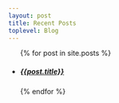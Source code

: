 ```yaml
---
layout: post
title: Recent Posts 
toplevel: Blog
---
```


<ul>
  {% for post in site.posts %}
  <li>
    <h5><a href="/ajc-com{{post.url}}">{{post.title}}</a></h5>
  </li>
  {% endfor %}
</ul>
